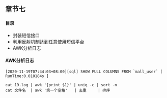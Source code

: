 ## 章节七

#### 目录

- 封装短信接口
- 利用反射机制达到任意使用短信平台
- AWK分析日志



#### AWK分析日志

```
[2020-11-19T07:44:03+08:00][sql] SHOW FULL COLUMNS FROM `mall_user` [ RunTime:0.010184s ]

cat 19.log | awk '{print $1}' | uniq -c | sort -n
cat 文件名  | awk '第一个空格'   | 去重     | 排序
```

